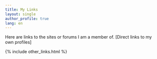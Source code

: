 ```yaml
---
title: My Links
layout: single
author_profile: true
lang: en
---
```

Here are links to the sites or forums I am a member of. [Direct links to my own profiles]

{% include other_links.html %}
